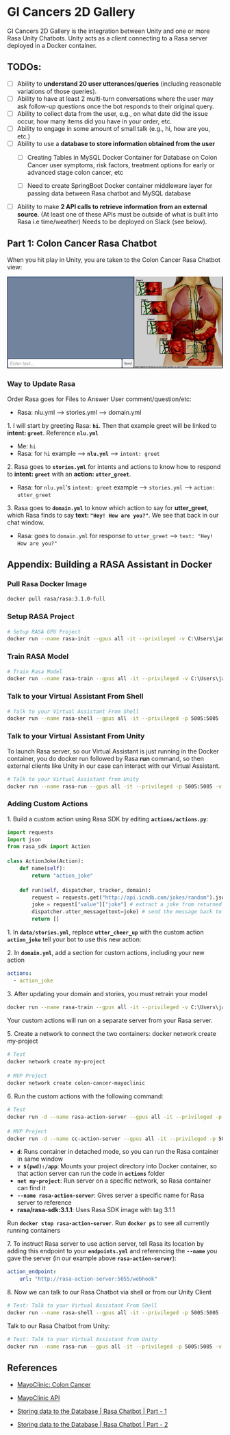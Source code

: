 # GI Cancers 2D Gallery

GI Cancers 2D Gallery is the integration between Unity and one or more Rasa Unity Chatbots. Unity acts as a client connecting to a Rasa server deployed in a Docker container.

## TODOs:

- [ ] Ability to **understand 20 user utterances/queries** (including reasonable variations of those queries).
- [ ] Ability to have at least 2 multi-turn conversations where the user may ask follow-up questions once the bot responds to their original query.
- [ ] Ability to collect data from the user, e.g., on what date did the issue occur, how many items did you have in your order, etc.
- [ ] Ability to engage in some amount of small talk (e.g., hi, how are you, etc.)
- [ ] Ability to use a **database to store information obtained from the user**
    - [ ] Creating Tables in MySQL Docker Container for Database on Colon Cancer user symptoms, risk factors, treatment options for early or advanced stage colon cancer, etc
    - [ ] Need to create SpringBoot Docker container middleware layer for passing data between Rasa chatbot and MySQL database


- [ ] Ability to make **2 API calls to retrieve information from an external source**. (At least one of these APIs must be outside of what is built into Rasa i.e time/weather)
Needs to be deployed on Slack (see below).

## Part 1: Colon Cancer Rasa Chatbot

When you hit play in Unity, you are taken to the Colon Cancer Rasa Chatbot view:

![colon_cancer_rasa](images/rasa_unity_colon_cancer_part1.jpg)

### Way to Update Rasa

Order Rasa goes for Files to Answer User comment/question/etc:

- Rasa: nlu.yml --> stories.yml --> domain.yml

1\. I will start by greeting Rasa: **`hi`**. Then that example greet will be linked to **intent: `greet`**. Reference **`nlu.yml`**

- Me: `hi`
- Rasa: for `hi` example --> **`nlu.yml`** --> `intent: greet`

2\. Rasa goes to **`stories.yml`** for intents and actions to know how to respond to **intent: `greet`** with an **action: `utter_greet`**.

- Rasa: for `nlu.yml`'s `intent: greet` example -->  `stories.yml` --> `action: utter_greet`

3\. Rasa goes to **`domain.yml`** to know which action to say for **utter_greet**, which Rasa finds to say **text: `"Hey! How are you?"`**. We see that back in our chat window.

- Rasa: goes to `domain.yml` for response to `utter_greet` --> `text: "Hey! How are you?"`

## Appendix: Building a RASA Assistant in Docker

### Pull Rasa Docker Image

~~~bash
docker pull rasa/rasa:3.1.0-full
~~~

### Setup RASA Project

~~~bash
# Setup RASA GPU Project
docker run --name rasa-init --gpus all -it --privileged -v C:\Users\james\Documents\GitHub\GI-Cancers-2D-Gallery\rasa_apps\colon_cancer_va:/app rasa/rasa:3.1.0-full init --no-prompt
~~~

### Train RASA Model

~~~bash
# Train Rasa Model
docker run --name rasa-train --gpus all -it --privileged -v C:\Users\james\Documents\GitHub\GI-Cancers-2D-Gallery\rasa_apps\colon_cancer_va:/app rasa/rasa:3.1.0-full train --domain domain.yml --data data --out models
~~~


### Talk to your Virtual Assistant From Shell

~~~bash
# Talk to your Virtual Assistant From Shell
docker run --name rasa-shell --gpus all -it --privileged -p 5005:5005 -v C:\Users\james\Documents\GitHub\GI-Cancers-2D-Gallery\rasa_apps\colon_cancer_va:/app rasa/rasa:3.1.0-full shell
~~~

### Talk to your Virtual Assistant From Unity

To launch Rasa server, so our Virtual Assistant is just running in the Docker container, you do docker run followed by Rasa **run** command, so then external clients like Unity in our case can interact with our Virtual Assistant.

~~~bash
# Talk to your Virtual Assistant from Unity
docker run --name rasa-run --gpus all -it --privileged -p 5005:5005 -v C:\Users\james\Documents\GitHub\GI-Cancers-2D-Gallery\rasa_apps\colon_cancer_va:/app rasa/rasa:3.1.0-full run
~~~

### Adding Custom Actions

1\. Build a custom action using Rasa SDK by editing **`actions/actions.py`**:

~~~python
import requests
import json
from rasa_sdk import Action

class ActionJoke(Action):
    def name(self):
        return "action_joke"

    def run(self, dispatcher, tracker, domain):
        request = requests.get("http://api.icndb.com/jokes/random").json() # make an api call
        joke = request["value"]["joke"] # extract a joke from returned json response
        dispatcher.utter_message(text=joke) # send the message back to the user
        return []

~~~

1\. In **`data/stories.yml`**, replace **`utter_cheer_up`** with the custom action **`action_joke`** tell your bot to use this new action:

2\. In **`domain.yml`**, add a section for custom actions, including your
new action

~~~yml
actions:
  - action_joke
~~~

3\. After updating your domain and stories, you must retrain your model

~~~bash
docker run --name rasa-train --gpus all -it --privileged -v C:\Users\james\Documents\GitHub\GI-Cancers-2D-Gallery\rasa_apps\colon_cancer_va:/app rasa/rasa:3.1.0-full train --domain domain.yml --data data --out models
~~~

Your custom actions will run on a separate server from your Rasa server.

5\. Create a network to connect the two containers: docker network create my-project

~~~bash
# Test
docker network create my-project

# MVP Project
docker network create colon-cancer-mayoclinic
~~~

6\. Run the custom actions with the following command: 

~~~bash
# Test
docker run -d --name rasa-action-server --gpus all -it --privileged -p 5055:5055 -v C:\Users\james\Documents\GitHub\GI-Cancers-2D-Gallery\rasa_apps\colon_cancer_va\actions:/app/actions --net my-project rasa/rasa-sdk:3.1.1

# MVP Project
docker run -d --name cc-action-server --gpus all -it --privileged -p 5055:5055 -v C:\Users\james\Documents\GitHub\GI-Cancers-2D-Gallery\rasa_apps\colon_cancer_va\actions:/app/actions --net colon-cancer-mayoclinic rasa/rasa-sdk:3.1.1
~~~

- **`d`**: Runs container in detached mode, so you can run the Rasa container in same window
- **`v $(pwd):/app`**: Mounts your project directory into Docker container, so that action server can run the code in **`actions`** folder
- **`net my-project`**: Run server on a specific network, so Rasa container can find it 
- **`--name rasa-action-server`**: Gives server a specific name for Rasa server to reference
- **rasa/rasa-sdk:3.1.1**: Uses Rasa SDK image with tag 3.1.1
  
Run **`docker stop rasa-action-server`**. Run **`docker ps`** to see all currently running containers

7\. To instruct Rasa server to use action server, tell Rasa its location by adding this endpoint to your **`endpoints.yml`** and referencing the **`--name`** you gave the server (in our example above **`rasa-action-server`**):

~~~yml
action_endpoint:
    url: "http://rasa-action-server:5055/webhook"
~~~

8\. Now we can talk to our Rasa Chatbot via shell or from our Unity Client

~~~bash
# Test: Talk to your Virtual Assistant From Shell
docker run --name rasa-shell --gpus all -it --privileged -p 5005:5005 -v C:\Users\james\Documents\GitHub\GI-Cancers-2D-Gallery\rasa_apps\colon_cancer_va:/app --net my-project rasa/rasa:3.1.0-full shell
~~~

Talk to our Rasa Chatbot from Unity:

~~~bash
# Test: Talk to your Virtual Assistant from Unity
docker run --name rasa-run --gpus all -it --privileged -p 5005:5005 -v C:\Users\james\Documents\GitHub\GI-Cancers-2D-Gallery\rasa_apps\colon_cancer_va:/app --net my-project  rasa/rasa:3.1.0-full run
~~~

## References

- [MayoClinic: Colon Cancer](https://www.mayoclinic.org/diseases-conditions/colon-cancer/symptoms-causes/syc-20353669)

- [MayoClinic API](https://gbs.mayoclinic.org/licensable-content/content-platform.php)

- [Storing data to the Database | Rasa Chatbot | Part - 1](https://www.youtube.com/watch?v=rS4Wb8hvggI)

- [Storing data to the Database | Rasa Chatbot | Part - 2](https://www.youtube.com/watch?v=Ds8cB3LZwfU)